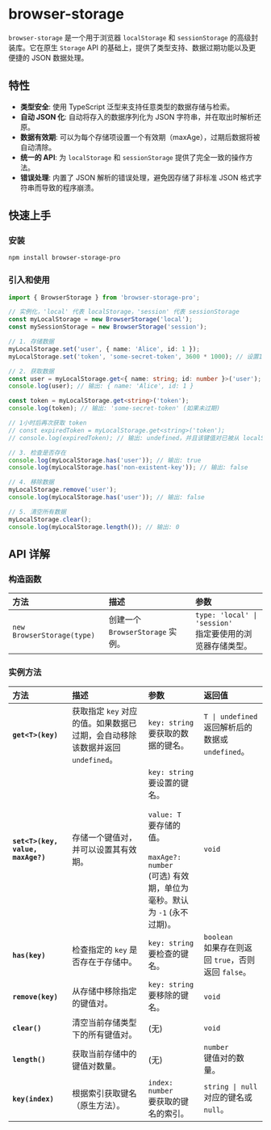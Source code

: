 # browser-storage

`browser-storage` 是一个用于浏览器 `localStorage` 和 `sessionStorage` 的高级封装库。它在原生 `Storage` API 的基础上，提供了类型支持、数据过期功能以及更便捷的 JSON 数据处理。

## 特性

- **类型安全**: 使用 TypeScript 泛型来支持任意类型的数据存储与检索。
- **自动 JSON 化**: 自动将存入的数据序列化为 JSON 字符串，并在取出时解析还原。
- **数据有效期**: 可以为每个存储项设置一个有效期（maxAge），过期后数据将被自动清除。
- **统一的 API**: 为 `localStorage` 和 `sessionStorage` 提供了完全一致的操作方法。
- **错误处理**: 内置了 JSON 解析的错误处理，避免因存储了非标准 JSON 格式字符串而导致的程序崩溃。

## 快速上手

### 安装

```bash
npm install browser-storage-pro
```

### 引入和使用

```typescript
import { BrowserStorage } from 'browser-storage-pro';

// 实例化，'local' 代表 localStorage，'session' 代表 sessionStorage
const myLocalStorage = new BrowserStorage('local');
const mySessionStorage = new BrowserStorage('session');

// 1. 存储数据
myLocalStorage.set('user', { name: 'Alice', id: 1 });
myLocalStorage.set('token', 'some-secret-token', 3600 * 1000); // 设置1小时后过期

// 2. 获取数据
const user = myLocalStorage.get<{ name: string; id: number }>('user');
console.log(user); // 输出: { name: 'Alice', id: 1 }

const token = myLocalStorage.get<string>('token');
console.log(token); // 输出: 'some-secret-token' (如果未过期)

// 1小时后再次获取 token
// const expiredToken = myLocalStorage.get<string>('token');
// console.log(expiredToken); // 输出: undefined，并且该键值对已被从 localStorage 中移除

// 3. 检查是否存在
console.log(myLocalStorage.has('user')); // 输出: true
console.log(myLocalStorage.has('non-existent-key')); // 输出: false

// 4. 移除数据
myLocalStorage.remove('user');
console.log(myLocalStorage.has('user')); // 输出: false

// 5. 清空所有数据
myLocalStorage.clear();
console.log(myLocalStorage.length()); // 输出: 0
```

## API 详解

### 构造函数

| 方法                       | 描述                             | 参数                                                           |
| :------------------------- | :------------------------------- | :------------------------------------------------------------- |
| `new BrowserStorage(type)` | 创建一个 `BrowserStorage` 实例。 | `type: 'local' \| 'session'` <br> 指定要使用的浏览器存储类型。 |

### 实例方法

| 方法                              | 描述                                                                          | 参数                                                                                                                                                      | 返回值                                                   |
| :-------------------------------- | :---------------------------------------------------------------------------- | :-------------------------------------------------------------------------------------------------------------------------------------------------------- | :------------------------------------------------------- |
| **`get<T>(key)`**                 | 获取指定 `key` 对应的值。如果数据已过期，会自动移除该数据并返回 `undefined`。 | `key: string` <br> 要获取的数据的键名。                                                                                                                   | `T \| undefined` <br> 返回解析后的数据或 `undefined`。   |
| **`set<T>(key, value, maxAge?)`** | 存储一个键值对，并可以设置其有效期。                                          | `key: string` <br> 要设置的键名。<br><br> `value: T` <br> 要存储的值。<br><br> `maxAge?: number` <br> (可选) 有效期，单位为毫秒。默认为 `-1` (永不过期)。 | `void`                                                   |
| **`has(key)`**                    | 检查指定的 `key` 是否存在于存储中。                                           | `key: string` <br> 要检查的键名。                                                                                                                         | `boolean` <br> 如果存在则返回 `true`，否则返回 `false`。 |
| **`remove(key)`**                 | 从存储中移除指定的键值对。                                                    | `key: string` <br> 要移除的键名。                                                                                                                         | `void`                                                   |
| **`clear()`**                     | 清空当前存储类型下的所有键值对。                                              | (无)                                                                                                                                                      | `void`                                                   |
| **`length()`**                    | 获取当前存储中的键值对数量。                                                  | (无)                                                                                                                                                      | `number` <br> 键值对的数量。                             |
| **`key(index)`**                  | 根据索引获取键名（原生方法）。                                                | `index: number` <br> 要获取的键名的索引。                                                                                                                 | `string \| null` <br> 对应的键名或 `null`。              |
